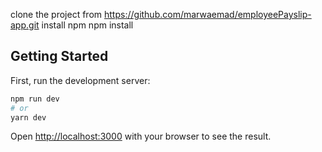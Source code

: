 
clone the project from https://github.com/marwaemad/employeePayslip-app.git
install npm 
npm install 

## Getting Started

First, run the development server:

```bash
npm run dev
# or
yarn dev
```

Open [http://localhost:3000](http://localhost:3000) with your browser to see the result.

